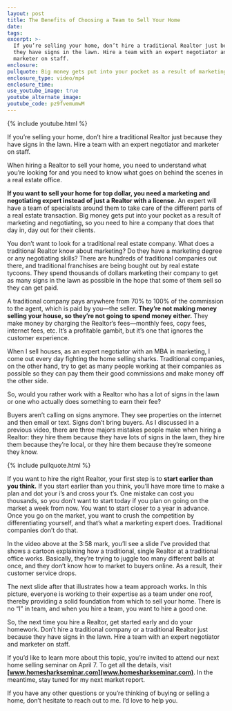 ```yaml
---
layout: post
title: The Benefits of Choosing a Team to Sell Your Home
date:
tags:
excerpt: >-
  If you’re selling your home, don’t hire a traditional Realtor just because
  they have signs in the lawn. Hire a team with an expert negotiator and
  marketer on staff.
enclosure:
pullquote: Big money gets put into your pocket as a result of marketing and negotiating.
enclosure_type: video/mp4
enclosure_time:
use_youtube_image: true
youtube_alternate_image:
youtube_code: pz9fvemumwM
---
```


{% include youtube.html %}

If you’re selling your home, don’t hire a traditional Realtor just because they have signs in the lawn. Hire a team with an expert negotiator and marketer on staff.

When hiring a Realtor to sell your home, you need to understand what you’re looking for and you need to know what goes on behind the scenes in a real estate office.

**If you want to sell your home for top dollar, you need a marketing and negotiating expert instead of just a Realtor with a license.** An expert will have a team of specialists around them to take care of the different parts of a real estate transaction. Big money gets put into your pocket as a result of marketing and negotiating, so you need to hire a company that does that day in, day out for their clients.&nbsp;

You don’t want to look for a traditional real estate company. What does a traditional Realtor know about marketing? Do they have a marketing degree or any negotiating skills? There are hundreds of traditional companies out there, and traditional franchises are being bought out by real estate tycoons. They spend thousands of dollars marketing their company to get as many signs in the lawn as possible in the hope that some of them sell so they can get paid.&nbsp;

A traditional company pays anywhere from 70% to 100% of the commission to the agent, which is paid by you—the seller. **They’re not making money selling your house, so they’re not going to spend money either.** They make money by charging the Realtor’s fees—monthly fees, copy fees, internet fees, etc. It’s a profitable gambit, but it’s one that ignores the customer experience.&nbsp;

When I sell houses, as an expert negotiator with an MBA in marketing, I come out every day fighting the home selling sharks. Traditional companies, on the other hand, try to get as many people working at their companies as possible so they can pay them their good commissions and make money off the other side.&nbsp;

So, would you rather work with a Realtor who has a lot of signs in the lawn or one who actually does something to earn their fee?&nbsp;

Buyers aren’t calling on signs anymore. They see properties on the internet and then email or text. Signs don’t bring buyers. As I discussed in a previous video, there are three majors mistakes people make when hiring a Realtor: they hire them because they have lots of signs in the lawn, they hire them because they’re local, or they hire them because they’re someone they know.

{% include pullquote.html %}

If you want to hire the right Realtor, your first step is to **start earlier than you think.** If you start earlier than you think, you’ll have more time to make a plan and dot your i’s and cross your t’s. One mistake can cost you thousands, so you don’t want to start today if you plan on going on the market a week from now. You want to start closer to a year in advance. Once you go on the market, you want to crush the competition by differentiating yourself, and that’s what a marketing expert does. Traditional companies don’t do that.&nbsp;

In the video above at the 3:58 mark, you’ll see a slide I’ve provided that shows a cartoon explaining how a traditional, single Realtor at a traditional office works. Basically, they’re trying to juggle too many different balls at once, and they don’t know how to market to buyers online. As a result, their customer service drops.&nbsp;

The next slide after that illustrates how a team approach works. In this picture, everyone is working to their expertise as a team under one roof, thereby providing a solid foundation from which to sell your home. There is no “I” in team, and when you hire a team, you want to hire a good one.

So, the next time you hire a Realtor, get started early and do your homework. Don’t hire a traditional company or a traditional Realtor just because they have signs in the lawn. Hire a team with an expert negotiator and marketer on staff.&nbsp;

If you’d like to learn more about this topic, you’re invited to attend our next home selling seminar on April 7. To get all the details, visit **[www.homesharkseminar.com](www.homesharkseminar.com)**. In the meantime, stay tuned for my next market report.&nbsp;

If you have any other questions or you’re thinking of buying or selling a home, don’t hesitate to reach out to me. I’d love to help you.<br>&nbsp;